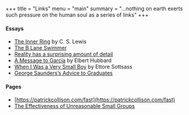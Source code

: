 +++
title = "Links"
menu = "main"
summary = "...nothing on earth exerts such pressure on the human soul as a series of links"
+++

#### Essays

- [The Inner Ring](https://www.lewissociety.org/innerring/) by C. S. Lewis
- [The B Lane Swimmer](https://web.archive.org/web/20240313174622/https://holly.witteman.ca/the-b-lane-swimmer/)
- [Reality has a surprising amount of detail](http://johnsalvatier.org/blog/2017/reality-has-a-surprising-amount-of-detail)
- [A Message to Garcia](https://courses.csail.mit.edu/6.803/pdf/hubbard1899.pdf) by Elbert Hubbard
- [When I Was a Very Small Boy](https://designobserver.com/feature/when-i-was-a-very-small-boy/7937/) by Ettore Sottsass
- [George Saunders’s Advice to Graduates](https://archive.nytimes.com/6thfloor.blogs.nytimes.com/2013/07/31/george-saunderss-advice-to-graduates/)

#### Pages

- [https://patrickcollison.com/fast](https://patrickcollison.com/fast)
- [The Effectiveness of Unreasonable Small Groups](https://gwern.net/note/small-groups)
